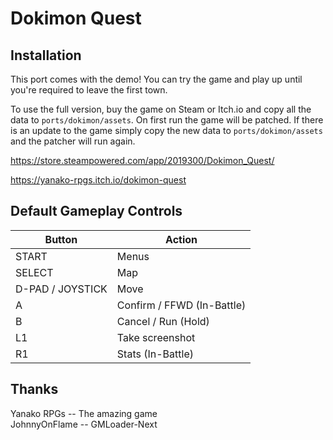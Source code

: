 # Dokimon Quest

## Installation
This port comes with the demo! You can try the game and play up until you're required to leave the first town.

To use the full version, buy the game on Steam or Itch.io and copy all the data to `ports/dokimon/assets`. On first run the game will be patched. If there is an update to the game simply copy the new data to `ports/dokimon/assets` and the patcher will run again.

https://store.steampowered.com/app/2019300/Dokimon_Quest/

https://yanako-rpgs.itch.io/dokimon-quest

## Default Gameplay Controls
| Button            | Action                                |
|--                 |--                                     |
| START             | Menus                                 |
| SELECT            | Map                                   |
| D-PAD / JOYSTICK  | Move                                  |
| A                 | Confirm / FFWD (In-Battle)            |
| B                 | Cancel / Run (Hold)                   |
| L1                | Take screenshot                       |
| R1                | Stats (In-Battle)                     |

## Thanks
Yanako RPGs -- The amazing game  
JohnnyOnFlame -- GMLoader-Next  